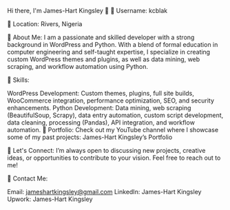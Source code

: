 Hi there, I'm James-Hart Kingsley 👋
🔹 Username: kcblak

🔹 Location: Rivers, Nigeria

🔹 About Me: I am a passionate and skilled developer with a strong background in WordPress and Python. With a blend of formal education in computer engineering and self-taught expertise, I specialize in creating custom WordPress themes and plugins, as well as data mining, web scraping, and workflow automation using Python.

🔹 Skills:

WordPress Development: Custom themes, plugins, full site builds, WooCommerce integration, performance optimization, SEO, and security enhancements.
Python Development: Data mining, web scraping (BeautifulSoup, Scrapy), data entry automation, custom script development, data cleaning, processing (Pandas), API integration, and workflow automation.
🔹 Portfolio: Check out my YouTube channel where I showcase some of my past projects: James-Hart Kingsley’s Portfolio

🔹 Let's Connect: I’m always open to discussing new projects, creative ideas, or opportunities to contribute to your vision. Feel free to reach out to me!

🔹 Contact Me:

Email: jameshartkingsley@gmail.com
LinkedIn: James-Hart Kingsley
Upwork: James-Hart Kingsley
